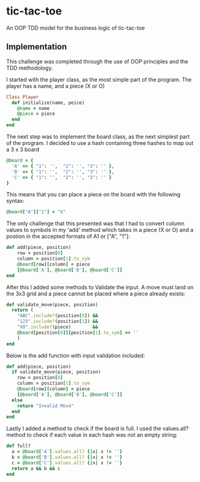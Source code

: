 # tic-tac-toe
An OOP TDD model for the business logic of tic-tac-toe

## Implementation
This challenge was completed through the use of OOP principles and the TDD methodology.

I started with the player class, as the most simple part of the program. The player has a name, and a piece (X or O)

```ruby
Class Player
  def initialize(name, peice)
    @name = name
    @piece = piece
  end
end
```

The next step was to implement the board class, as the next simplest part of the program.
I decided to use a hash containing three hashes to map out a 3 x 3 board

```ruby
@board = {
  'A' => { "1": '',  "2": '', "3": '' },
  'B' => { "1": '',  "2": '', "3": '' },
  'C' => { "1": '',  "2": '', "3": '' }
}
```

This means that you can place a piece on the board with the following syntax:

```ruby
@board["A"]["1"] = "X"
```

The only challenge that this presented was that I had to convert column values to symbols in my 'add' method
which takes in a piece (X or O) and a postion in the accepted formats of A1 or ["A", "1"]:

```ruby
def add(piece, position)
    row = position[0]
    column = position[1].to_sym
    @board[row][column] = piece
    [@board['A'], @board['B'], @board['C']]
end
```

After this I added some methods to Validate the input. A move must land on the 3x3 grid and a piece cannot
be placed where a piece already exists:

```ruby
def validate_move(piece, position)
  return (  
    "ABC".include?(position[0]) &&
    "123".include?(position[1]) && 
    "XO".include?(piece)        && 
    @board[position[0]][position[1].to_sym] == ''
    )
end
```

Below is the add function with input validation included:

```ruby
def add(piece, position)
  if validate_move(piece, position)
    row = position[0]
    column = position[1].to_sym
    @board[row][column] = piece
    [@board['A'], @board['B'], @board['C']]
  else 
    return "Invalid Move"
  end
end
```

Lastly I added a method to check if the board is full. I used the values.all? method to check if each
value in each hash was not an empty string:

```ruby
def full?
  a = @board['A'].values.all? {|x| x != ''}
  b = @board['B'].values.all? {|x| x != ''}
  c = @board['C'].values.all? {|x| x != ''}
  return a && b && c
end
```
